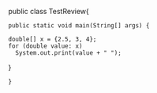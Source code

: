 public class TestReview{

	public static void main(String[] args) {	 
  
    double[] x = {2.5, 3, 4};
    for (double value: x)
      System.out.print(value + " ");
  }


	

	}
